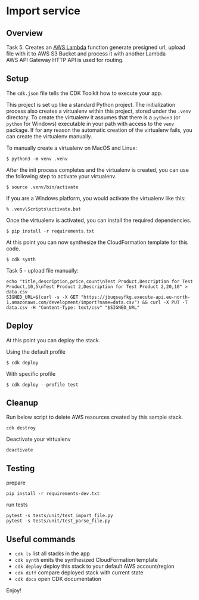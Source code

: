 
# Import service

## Overview

Task 5. Creates an [AWS Lambda](https://aws.amazon.com/lambda/) function generate presigned url, upload file with it to AWS S3 Bucket and process it with another Lambda  
AWS API Gateway HTTP API is used for routing.

## Setup

The `cdk.json` file tells the CDK Toolkit how to execute your app.

This project is set up like a standard Python project.  The initialization
process also creates a virtualenv within this project, stored under the `.venv`
directory.  To create the virtualenv it assumes that there is a `python3`
(or `python` for Windows) executable in your path with access to the `venv`
package. If for any reason the automatic creation of the virtualenv fails,
you can create the virtualenv manually.

To manually create a virtualenv on MacOS and Linux:

```
$ python3 -m venv .venv
```

After the init process completes and the virtualenv is created, you can use the following
step to activate your virtualenv.

```
$ source .venv/bin/activate
```

If you are a Windows platform, you would activate the virtualenv like this:

```
% .venv\Scripts\activate.bat
```

Once the virtualenv is activated, you can install the required dependencies.

```
$ pip install -r requirements.txt
```

At this point you can now synthesize the CloudFormation template for this code.

```
$ cdk synth
```

Task 5 - upload file manually:

```
echo "title,description,price,count\nTest Product,Description for Test Product,10,5\nTest Product 2,Description for Test Product 2,20,10" > data.csv
SIGNED_URL=$(curl -s -X GET "https://jbuqseyfkg.execute-api.eu-north-1.amazonaws.com/development/import?name=data.csv") && curl -X PUT -T data.csv -H "Content-Type: text/csv" "$SIGNED_URL"
```

## Deploy
At this point you can deploy the stack. 

Using the default profile

```
$ cdk deploy
```

With specific profile

```
$ cdk deploy --profile test
```


## Cleanup 
Run below script to delete AWS resources created by this sample stack.
```
cdk destroy
```
Deactivate your virtualenv
```
deactivate
```

## Testing

prepare
```
pip install -r requirements-dev.txt 
```
run tests
```
pytest -s tests/unit/test_import_file.py
pytest -s tests/unit/test_parse_file.py
```

## Useful commands

 * `cdk ls`          list all stacks in the app
 * `cdk synth`       emits the synthesized CloudFormation template
 * `cdk deploy`      deploy this stack to your default AWS account/region
 * `cdk diff`        compare deployed stack with current state
 * `cdk docs`        open CDK documentation

Enjoy!
